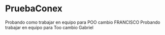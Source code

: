 # PruebaConex
Probando como trabajar en equipo para POO cambio FRANCISCO
Probando trabajar en equipo para Too cambio Gabriel